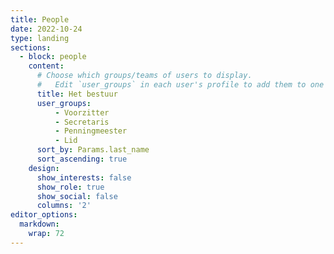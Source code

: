 ```yaml
---
title: People
date: 2022-10-24
type: landing
sections:
  - block: people
    content:
      # Choose which groups/teams of users to display.
      #   Edit `user_groups` in each user's profile to add them to one or more of these groups.
      title: Het bestuur
      user_groups:
          - Voorzitter
          - Secretaris
          - Penningmeester
          - Lid
      sort_by: Params.last_name
      sort_ascending: true
    design:
      show_interests: false
      show_role: true
      show_social: false
      columns: '2'
editor_options: 
  markdown: 
    wrap: 72
---
```

